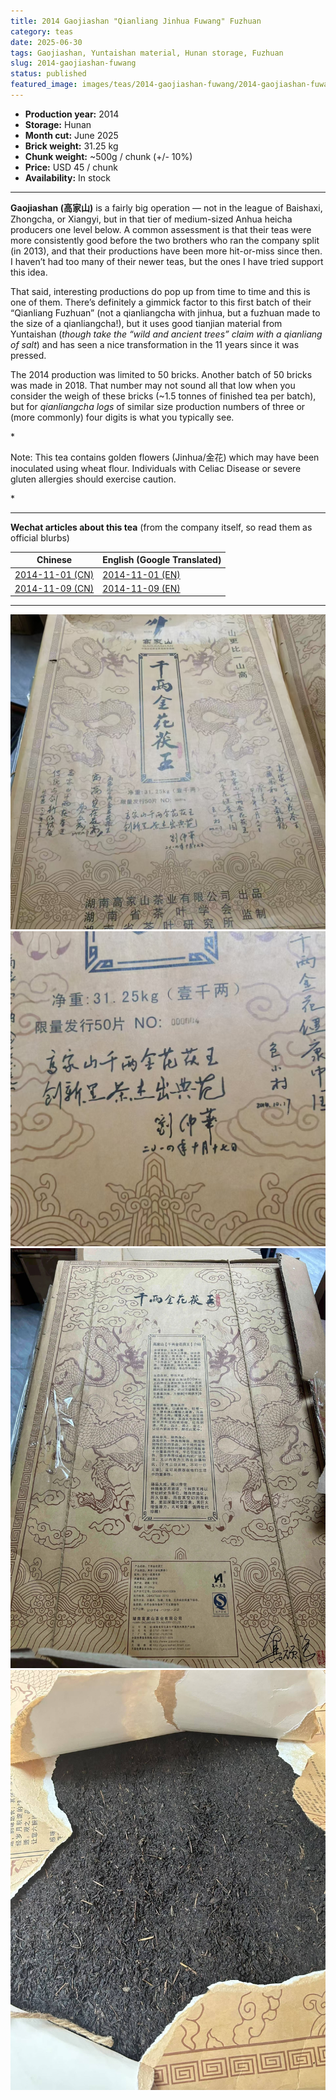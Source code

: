 ```yaml
---
title: 2014 Gaojiashan "Qianliang Jinhua Fuwang" Fuzhuan
category: teas
date: 2025-06-30
tags: Gaojiashan, Yuntaishan material, Hunan storage, Fuzhuan
slug: 2014-gaojiashan-fuwang
status: published
featured_image: images/teas/2014-gaojiashan-fuwang/2014-gaojiashan-fuwang-wrapper-front.jpg
---
```


- **Production year:** 2014
- **Storage:** Hunan
- **Month cut:** June 2025
- **Brick weight:** 31.25 kg 
- **Chunk weight:** ~500g / chunk (+/- 10%) 
- **Price:** USD 45 / chunk
- **Availability:** In stock


---

**Gaojiashan (高家山)** is a fairly big operation — not in the league of Baishaxi, Zhongcha, or Xiangyi, but in that tier of medium-sized Anhua heicha producers one level below. A common assessment is that their teas were more consistently good before the two brothers who ran the company split (in 2013), and that their productions have been more hit-or-miss since then. I haven’t had too many of their newer teas, but the ones I have tried support this idea.

That said, interesting productions do pop up from time to time and this is one of them. There’s definitely a gimmick factor to this first batch of their “Qianliang Fuzhuan” (not a qianliangcha with jinhua, but a fuzhuan made to the size of a qianliangcha!), but it uses good tianjian material from Yuntaishan (*though take the “wild and ancient trees” claim with a qianliang of salt*) and has seen a nice transformation in the 11 years since it was pressed.

The 2014 production was limited to 50 bricks. Another batch of 50 bricks was made in 2018. That number may not sound all that low when you consider the weigh of these bricks (~1.5 tonnes of finished tea per batch), but for *qianliangcha logs* of similar size production numbers of three or (more commonly) four digits is what you typically see.

*<p class="small-paragraph">
Note: This tea contains golden flowers (Jinhua/金花) which may have been inoculated using wheat flour. Individuals with Celiac Disease or severe gluten allergies should exercise caution.
</p>*

---
**Wechat articles about this tea** (from the company itself, so read them as official blurbs)

| Chinese | English (Google Translated) |
| --- | --- |
| [2014-11-01 (CN)](/images/teas/2014-gaojiashan-fuwang/articles/2014-gaojiashan-fuwang-signature-2014-11-01-CN.pdf) | [2014-11-01 (EN)](/images/teas/2014-gaojiashan-fuwang/articles/2014-gaojiashan-fuwang-signature-2014-11-01-EN.pdf) |
| [2014-11-09 (CN)](/images/teas/2014-gaojiashan-fuwang/articles/2014-gaojiashan-fuwang-signature-2014-11-09-CN.pdf) | [2014-11-09 (EN)](/images/teas/2014-gaojiashan-fuwang/articles/2014-gaojiashan-fuwang-signature-2014-11-09-EN.pdf) |

---


![Wrapper front](/images/teas/2014-gaojiashan-fuwang/2014-gaojiashan-fuwang-wrapper-front.jpg)
![Wrapper signature](/images/teas/2014-gaojiashan-fuwang/2014-gaojiashan-fuwang-signature.jpg)
![Wrapper back](/images/teas/2014-gaojiashan-fuwang/2014-gaojiashan-fuwang-wrapper-back.jpg)
![Unwrapped brick](/images/teas/2014-gaojiashan-fuwang/2014-gaojiashan-fuwang-unwrapped-brick.jpg)
 